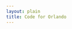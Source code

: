 ```yaml
---
layout: plain
title: Code for Orlando
---
```


<ul id="help-me-bugs"></ul>

<script type="text/javascript">


bugs_needing_help = new Array();
// when, bug url, repository name, conributors_url


(function() {
  var add_bug_to_list, bug_count, bug_list, want_count;

  bug_list = document.getElementById("help-me-bugs");

  bug_count = 0;

  want_count = 5;

  add_bug_to_list = function(project_description, project_help_bugs_url, bugs, contributors_url) {
    var a, avatarholder, bug, header, headerlink, i, len, li, p, req;
    console.log(project_description);
    if (bug_count > want_count) {
      return;
    }
    li = document.createElement("li");
    headerlink = document.createElement("a");
    headerlink.setAttribute("href", project_help_bugs_url);
    headerlink.appendChild(document.createTextNode(project_description));
    li.appendChild(headerlink);
    header = document.createElement("h3");
    header.appendChild(headerlink);
    for (i = 0, len = bugs.length; i < len; i++) {
      bug = bugs[i];
      console.log(bug);
      if (bug_count > want_count) {
        break;
      }
      a = document.createElement("a");
      a.setAttribute("href", bug.html_url);
      a.appendChild(document.createTextNode(bug.title));
      p = document.createElement("p");
      p.appendChild(a);
      p.setAttribute("class", "bug");
      li.appendChild(p);
      bug_count++;
    }
    avatarholder = document.createElement("p");
    avatarholder.setAttribute("class", "contributor photoset");
    li.appendChild(headerlink);
    req = new XMLHttpRequest;
    return (function(avatarholder, contributors_url) {
      return req.addEventListener("load", function() {
        var contributor, img, j, len1, ref, results;
        if (req.responseText) {
          ref = JSON.parse(req.responseText);
          results = [];
          for (j = 0, len1 = ref.length; j < len1; j++) {
            contributor = ref[j];
            img = document.createElement("img");
            img.setAttribute("src", contributor.avatar_url);
            img.setAttribute("title", contributor.login);
            img.setAttribute("class", "avatar");
            a = document.createElement("a");
            a.setAttribute("href", contributor.url);
            a.appendChild(img);
            results.push(avatarholder.appendChild(a));
          }
          return results;
        }
      });
    })(avatarholder, contributors_url);
  };

  document.poll_help_needed = function(project_description, issues_url_description, contributors_url) {
    var issues_url, req;
    if (bug_list) {
      issues_url = issues_url_description.replace("{/number}", "");
      req = new XMLHttpRequest;
      return (function(req, project_description, issues_url, contributors_url) {
        req.open("GET", issues_url);
        req.addEventListener("load", function() {
          var bugs;
          if (req.responseText) {
            bugs = JSON.parse(req.responseText);
            if (bugs) {
              console.log(typeof bugs);
              console.log(bugs);
              console.log("Bugs at " + issues_url);
              return add_bug_to_list(project_description, bugs, contributors_url);
            } else {
              return console.log("No bugs at " + issues_url);
            }
          }
        });
        return req.send();
      })(req, project_description, issues_url, contributors_url);
    }
  };

}).call(this);



{% for repository in site.github.public_repositories %}document.poll_help_needed({{ repository.description | jsonify }} || {{ repository.title | jsonify }}, {{ repository.issues_url | jsonify }}, {{ repository.contributors_url | jsonify}});
{% endfor %}
</script>
